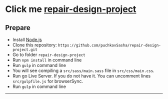 # Click me [repair-design-project](https://puchkovsasha.github.io/repair-design-project.github.io/src/index.html)

## Prepare 

- Install [Node.js](https://nodejs.org/en/)
- Clone this repository: `https://github.com/puchkovSasha/repair-design-project.git`
- Go to folder `repair-design-project`
- Run `npm install` in command line
- Run `gulp` in command line
- You will see compiling a `src/sass/main.sass` file in `src/css/main.css`.
- Run go Live Server. If you do not have it. You can uncomment lines `src/gulpfile.js` for browserSync.
- Run `gulp` in command line

---
